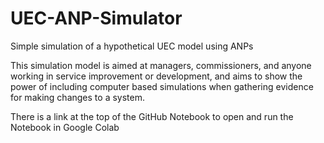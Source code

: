 # UEC-ANP-Simulator
Simple simulation of a hypothetical UEC model using ANPs

This simulation model is aimed at managers, commissioners, and anyone working in service improvement or development, and aims to show the power of including computer based simulations when gathering evidence for making changes to a system.

There is a link at the top of the GitHub Notebook to open and run the Notebook in Google Colab
